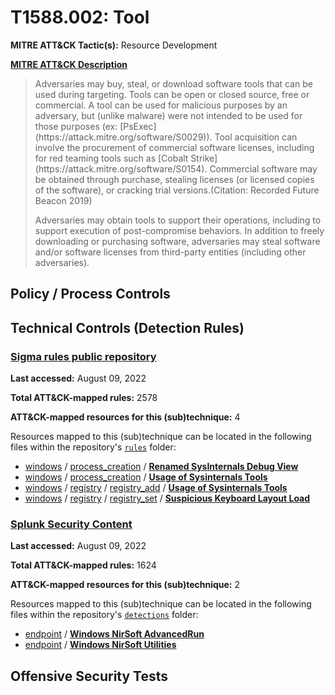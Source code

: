 # T1588.002: Tool
**MITRE ATT&CK Tactic(s):** Resource Development

**[MITRE ATT&CK Description](https://attack.mitre.org/techniques/T1588/002)**
<blockquote>Adversaries may buy, steal, or download software tools that can be used during targeting. Tools can be open or closed source, free or commercial. A tool can be used for malicious purposes by an adversary, but (unlike malware) were not intended to be used for those purposes (ex: [PsExec](https://attack.mitre.org/software/S0029)). Tool acquisition can involve the procurement of commercial software licenses, including for red teaming tools such as [Cobalt Strike](https://attack.mitre.org/software/S0154). Commercial software may be obtained through purchase, stealing licenses (or licensed copies of the software), or cracking trial versions.(Citation: Recorded Future Beacon 2019)

Adversaries may obtain tools to support their operations, including to support execution of post-compromise behaviors. In addition to freely downloading or purchasing software, adversaries may steal software and/or software licenses from third-party entities (including other adversaries).</blockquote>

## Policy / Process Controls
## Technical Controls (Detection Rules)
### [Sigma rules public repository](https://github.com/SigmaHQ/sigma)
**Last accessed:** August 09, 2022

**Total ATT&CK-mapped rules:** 2578

**ATT&CK-mapped resources for this (sub)technique:** 4

Resources mapped to this (sub)technique can be located in the following files within the repository's <code>[rules](https://github.com/SigmaHQ/sigma/tree/master/rules)</code> folder:

* [windows](https://github.com/SigmaHQ/sigma/tree/master/rules/windows/) / [process_creation](https://github.com/SigmaHQ/sigma/tree/master/rules/windows/process_creation/) / **[Renamed SysInternals Debug View](https://github.com/SigmaHQ/sigma/blob/master/rules/windows/process_creation/proc_creation_win_susp_renamed_debugview.yml)**
* [windows](https://github.com/SigmaHQ/sigma/tree/master/rules/windows/) / [process_creation](https://github.com/SigmaHQ/sigma/tree/master/rules/windows/process_creation/) / **[Usage of Sysinternals Tools](https://github.com/SigmaHQ/sigma/blob/master/rules/windows/process_creation/proc_creation_win_sysinternals_eula_accepted.yml)**
* [windows](https://github.com/SigmaHQ/sigma/tree/master/rules/windows/) / [registry](https://github.com/SigmaHQ/sigma/tree/master/rules/windows/registry/) / [registry_add](https://github.com/SigmaHQ/sigma/tree/master/rules/windows/registry/registry_add/) / **[Usage of Sysinternals Tools](https://github.com/SigmaHQ/sigma/blob/master/rules/windows/registry/registry_add/registry_add_sysinternals_eula_accepted.yml)**
* [windows](https://github.com/SigmaHQ/sigma/tree/master/rules/windows/) / [registry](https://github.com/SigmaHQ/sigma/tree/master/rules/windows/registry/) / [registry_set](https://github.com/SigmaHQ/sigma/tree/master/rules/windows/registry/registry_set/) / **[Suspicious Keyboard Layout Load](https://github.com/SigmaHQ/sigma/blob/master/rules/windows/registry/registry_set/registry_set_susp_keyboard_layout_load.yml)**

### [Splunk Security Content](https://github.com/splunk/security_content)
**Last accessed:** August 09, 2022

**Total ATT&CK-mapped rules:** 1624

**ATT&CK-mapped resources for this (sub)technique:** 2

Resources mapped to this (sub)technique can be located in the following files within the repository's <code>[detections](https://github.com/splunk/security_content/tree/develop/detections)</code> folder:

* [endpoint](https://github.com/splunk/security_content/tree/develop/detections/endpoint/) / **[Windows NirSoft AdvancedRun](https://github.com/splunk/security_content/blob/develop/detections/endpoint/windows_nirsoft_advancedrun.yml)**
* [endpoint](https://github.com/splunk/security_content/tree/develop/detections/endpoint/) / **[Windows NirSoft Utilities](https://github.com/splunk/security_content/blob/develop/detections/endpoint/windows_nirsoft_utilities.yml)**


## Offensive Security Tests
